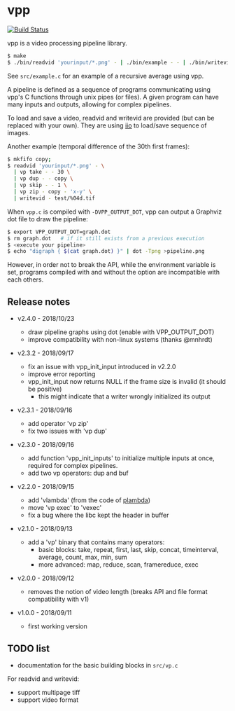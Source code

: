 vpp
===

[![Build Status](https://travis-ci.com/kidanger/vpp.svg?branch=master)](https://travis-ci.com/kidanger/vpp)

vpp is a video processing pipeline library.

```sh
$ make
$ ./bin/readvid 'yourinput/*.png' - | ./bin/example - - | ./bin/writevid - output/%03d.tif
```

See `src/example.c` for an example of a recursive average using vpp.

A pipeline is defined as a sequence of programs communicating using vpp's C functions through unix pipes (or files).
A given program can have many inputs and outputs, allowing for complex pipelines.

To load and save a video, readvid and writevid are provided (but can be replaced with your own). They are using [iio](https://github.com/mnhrdt/iio) to load/save sequence of images.

Another example (temporal difference of the 30th first frames):

```sh
$ mkfifo copy;
$ readvid 'yourinput/*.png' - \
  | vp take - - 30 \
  | vp dup - - copy \
  | vp skip - - 1 \
  | vp zip - copy - 'x-y' \
  | writevid - test/%04d.tif      
```   

When `vpp.c` is compiled with `-DVPP_OUTPUT_DOT`, vpp can output a Graphviz dot file to draw the pipeline:

```bash
$ export VPP_OUTPUT_DOT=graph.dot
$ rm graph.dot   # if it still exists from a previous execution
$ <execute your pipeline>
$ echo "digraph { $(cat graph.dot) }" | dot -Tpng >pipeline.png
```
However, in order not to break the API, while the environment variable is set, programs compiled with and without the option are incompatible with each others.

Release notes
-------------

* v2.4.0 - 2018/10/23
	* draw pipeline graphs using dot (enable with VPP_OUTPUT_DOT)
	* improve compatibility with non-linux systems (thanks @mnhrdt)

* v2.3.2 - 2018/09/17
	* fix an issue with vpp_init_input introduced in v2.2.0
	* improve error reporting
	* vpp_init_input now returns NULL if the frame size is invalid (it should be positive)
		* this might indicate that a writer wrongly initialized its output

* v2.3.1 - 2018/09/16
	* add operator 'vp zip'
	* fix two issues with 'vp dup'

* v2.3.0 - 2018/09/16
	* add function 'vpp_init_inputs' to initialize multiple inputs at once, required for complex pipelines.
	* add two vp operators: dup and buf

* v2.2.0 - 2018/09/15
	* add 'vlambda' (from the code of [plambda](https://github.com/mnhrdt/imscript))
	* move 'vp exec' to 'vexec'
	* fix a bug where the libc kept the header in buffer
	
* v2.1.0 - 2018/09/13
	* add a 'vp' binary that contains many operators:
		* basic blocks: take, repeat, first, last, skip, concat, timeinterval, average, count, max, min, sum
		* more advanced: map, reduce, scan, framereduce, exec

* v2.0.0 - 2018/09/12
	* removes the notion of video length (breaks API and file format compatibility with v1)

* v1.0.0 - 2018/09/11
	* first working version


TODO list
---------

* documentation for the basic building blocks in `src/vp.c`

For readvid and writevid:

* support multipage tiff
* support video format
